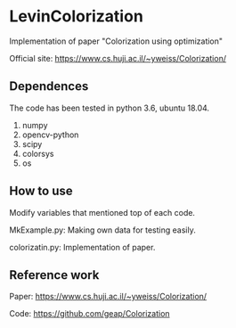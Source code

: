 # LevinColorization

Implementation of paper "Colorization using optimization"

Official site: https://www.cs.huji.ac.il/~yweiss/Colorization/




## Dependences
  The code has been tested in python 3.6, ubuntu 18.04.
  1. numpy
  2. opencv-python
  3. scipy
  4. colorsys
  5. os




## How to use
  Modify variables that mentioned top of each code.
  
  MkExample.py: Making own data for testing easily.
  
  colorizatin.py: Implementation of paper.
  
  
  
  
## Reference work
  Paper: https://www.cs.huji.ac.il/~yweiss/Colorization/
  
  Code: https://github.com/geap/Colorization
